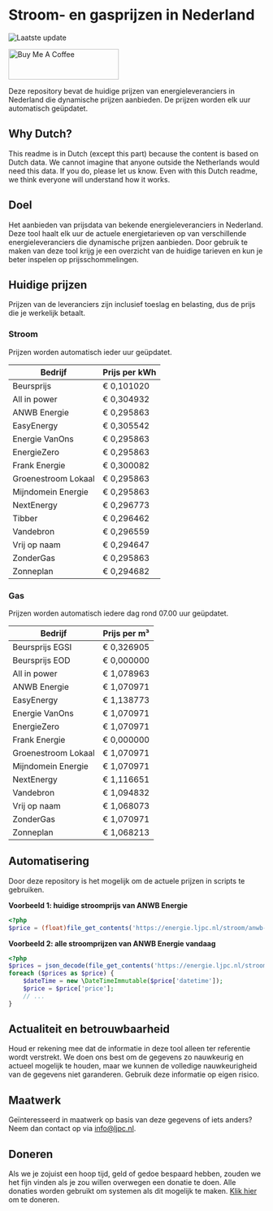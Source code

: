 # Stroom- en gasprijzen in Nederland

![Laatste update](https://img.shields.io/badge/laatste%20update-2023--09--02%2006%3A00%20CET-brightgreen)

<a href="https://www.buymeacoffee.com/Lars-" target="_blank"><img src="https://cdn.buymeacoffee.com/buttons/v2/default-orange.png" alt="Buy Me A Coffee" height="60" style="height: 60px !important;width: 217px !important;" ></a>

Deze repository bevat de huidige prijzen van energieleveranciers in Nederland die dynamische prijzen aanbieden. De prijzen worden elk uur automatisch geüpdatet.

## Why Dutch?

This readme is in Dutch (except this part) because the content is based on Dutch data. We cannot imagine that anyone outside the Netherlands would need this data. If you do, please let us know. Even with this Dutch readme, we think
everyone will understand how it works.

## Doel

Het aanbieden van prijsdata van bekende energieleveranciers in Nederland. Deze tool haalt elk uur de actuele energietarieven op van verschillende energieleveranciers die dynamische prijzen aanbieden. Door gebruik te maken van deze tool
krijg je een overzicht van de huidige tarieven en kun je beter inspelen op prijsschommelingen.

## Huidige prijzen

Prijzen van de leveranciers zijn inclusief toeslag en belasting, dus de prijs die je werkelijk betaalt.

### Stroom

Prijzen worden automatisch ieder uur geüpdatet.

 Bedrijf | Prijs per kWh 
---------|---------------
Beursprijs | € 0,101020
All in power | € 0,304932
ANWB Energie | € 0,295863
EasyEnergy | € 0,305542
Energie VanOns | € 0,295863
EnergieZero | € 0,295863
Frank Energie | € 0,300082
Groenestroom Lokaal | € 0,295863
Mijndomein Energie | € 0,295863
NextEnergy | € 0,296773
Tibber | € 0,296462
Vandebron | € 0,296559
Vrij op naam | € 0,294647
ZonderGas | € 0,295863
Zonneplan | € 0,294682


### Gas

Prijzen worden automatisch iedere dag rond 07.00 uur geüpdatet.

 Bedrijf | Prijs per m³ 
---------|--------------
Beursprijs EGSI | € 0,326905
Beursprijs EOD | € 0,000000
All in power | € 1,078963
ANWB Energie | € 1,070971
EasyEnergy | € 1,138773
Energie VanOns | € 1,070971
EnergieZero | € 1,070971
Frank Energie | € 0,000000
Groenestroom Lokaal | € 1,070971
Mijndomein Energie | € 1,070971
NextEnergy | € 1,116651
Vandebron | € 1,094832
Vrij op naam | € 1,068073
ZonderGas | € 1,070971
Zonneplan | € 1,068213


## Automatisering

Door deze repository is het mogelijk om de actuele prijzen in scripts te gebruiken.

**Voorbeeld 1: huidige stroomprijs van ANWB Energie**

```php
<?php
$price = (float)file_get_contents('https://energie.ljpc.nl/stroom/anwb-energie-nu.txt');

```

**Voorbeeld 2: alle stroomprijzen van ANWB Energie vandaag**

```php
<?php
$prices = json_decode(file_get_contents('https://energie.ljpc.nl/stroom/all-in-power-vandaag.json'),true);
foreach ($prices as $price) {
    $dateTime = new \DateTimeImmutable($price['datetime']);
    $price = $price['price'];
    // ...
}
```

## Actualiteit en betrouwbaarheid

Houd er rekening mee dat de informatie in deze tool alleen ter referentie wordt verstrekt. We doen ons best om de gegevens zo nauwkeurig en actueel mogelijk te houden, maar we kunnen de volledige nauwkeurigheid van de gegevens niet
garanderen. Gebruik deze informatie op eigen risico.

## Maatwerk

Geïnteresseerd in maatwerk op basis van deze gegevens of iets anders? Neem dan contact op
via [info@ljpc.nl](mailto:info@ljpc.nl?subject=Energie%20prijzen).

## Doneren

Als we je zojuist een hoop tijd, geld of gedoe bespaard hebben, zouden we het fijn vinden als je zou willen overwegen een
donatie te doen. Alle donaties worden gebruikt om systemen als dit mogelijk te
maken. [Klik hier](https://www.buymeacoffee.com/Lars-) om te doneren.
